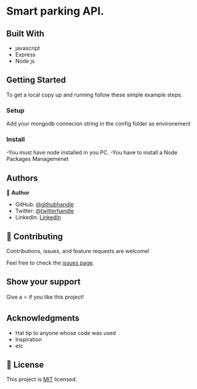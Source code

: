 
# Smart parking API.


## Built With

- javascript
- Express
- Node js



## Getting Started

To get a local copy up and running follow these simple example steps.

### Setup
  Add your mongodb connecion string in the config folder as environement  
### Install
-You must have node installed in you PC.
-You have to install a Node Packages Managemenet

## Authors

👤 **Author**

- GitHub: [@githubhandle](https://github.com/moise10r)
- Twitter: [@twitterhandle](https://twitter.com/MRushanika)
- LinkedIn: [LinkedIn](https://www.linkedin.com/in/nganulo-rushanika-mo%C3%AFse-626139197/)

## 🤝 Contributing

Contributions, issues, and feature requests are welcome!

Feel free to check the [issues page](../../issues/).

## Show your support

Give a ⭐️ if you like this project!

## Acknowledgments

- Hat tip to anyone whose code was used
- Inspiration
- etc

## 📝 License

This project is [MIT](./MIT.md) licensed.
